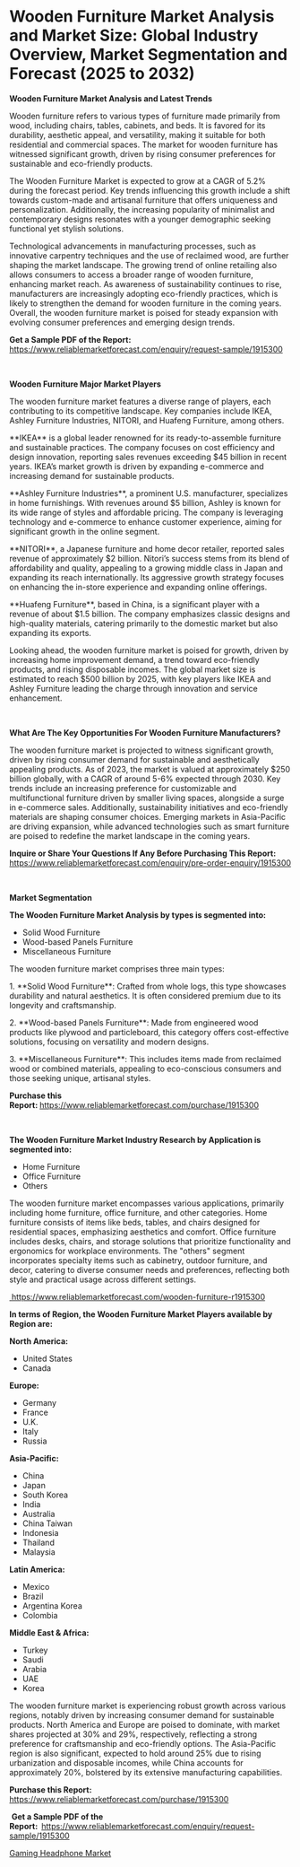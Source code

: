 <p><h1>Wooden Furniture Market Analysis and Market Size: Global Industry Overview, Market Segmentation and Forecast (2025 to 2032)</h1></p><p><strong>Wooden Furniture Market Analysis and Latest Trends</strong></p>
<p><p>Wooden furniture refers to various types of furniture made primarily from wood, including chairs, tables, cabinets, and beds. It is favored for its durability, aesthetic appeal, and versatility, making it suitable for both residential and commercial spaces. The market for wooden furniture has witnessed significant growth, driven by rising consumer preferences for sustainable and eco-friendly products. </p><p>The Wooden Furniture Market is expected to grow at a CAGR of 5.2% during the forecast period. Key trends influencing this growth include a shift towards custom-made and artisanal furniture that offers uniqueness and personalization. Additionally, the increasing popularity of minimalist and contemporary designs resonates with a younger demographic seeking functional yet stylish solutions. </p><p>Technological advancements in manufacturing processes, such as innovative carpentry techniques and the use of reclaimed wood, are further shaping the market landscape. The growing trend of online retailing also allows consumers to access a broader range of wooden furniture, enhancing market reach. As awareness of sustainability continues to rise, manufacturers are increasingly adopting eco-friendly practices, which is likely to strengthen the demand for wooden furniture in the coming years. Overall, the wooden furniture market is poised for steady expansion with evolving consumer preferences and emerging design trends.</p></p>
<p><strong>Get a Sample PDF of the Report:&nbsp;</strong> <a href="https://www.reliablemarketforecast.com/enquiry/request-sample/1915300?utm_campaign=1105&utm_medium=2&utm_source=Github&utm_content=ia&utm_term=08022025&utm_id=wooden-furniture">https://www.reliablemarketforecast.com/enquiry/request-sample/1915300</a></p>
<p>&nbsp;</p>
<p><strong>Wooden Furniture Major Market Players</strong></p>
<p><p>The wooden furniture market features a diverse range of players, each contributing to its competitive landscape. Key companies include IKEA, Ashley Furniture Industries, NITORI, and Huafeng Furniture, among others.</p><p>**IKEA** is a global leader renowned for its ready-to-assemble furniture and sustainable practices. The company focuses on cost efficiency and design innovation, reporting sales revenues exceeding $45 billion in recent years. IKEA’s market growth is driven by expanding e-commerce and increasing demand for sustainable products. </p><p>**Ashley Furniture Industries**, a prominent U.S. manufacturer, specializes in home furnishings. With revenues around $5 billion, Ashley is known for its wide range of styles and affordable pricing. The company is leveraging technology and e-commerce to enhance customer experience, aiming for significant growth in the online segment.</p><p>**NITORI**, a Japanese furniture and home decor retailer, reported sales revenue of approximately $2 billion. Nitori’s success stems from its blend of affordability and quality, appealing to a growing middle class in Japan and expanding its reach internationally. Its aggressive growth strategy focuses on enhancing the in-store experience and expanding online offerings.</p><p>**Huafeng Furniture**, based in China, is a significant player with a revenue of about $1.5 billion. The company emphasizes classic designs and high-quality materials, catering primarily to the domestic market but also expanding its exports.</p><p>Looking ahead, the wooden furniture market is poised for growth, driven by increasing home improvement demand, a trend toward eco-friendly products, and rising disposable incomes. The global market size is estimated to reach $500 billion by 2025, with key players like IKEA and Ashley Furniture leading the charge through innovation and service enhancement.</p></p>
<p>&nbsp;</p>
<p><strong>What Are The Key Opportunities For Wooden Furniture Manufacturers?</strong></p>
<p><p>The wooden furniture market is projected to witness significant growth, driven by rising consumer demand for sustainable and aesthetically appealing products. As of 2023, the market is valued at approximately $250 billion globally, with a CAGR of around 5-6% expected through 2030. Key trends include an increasing preference for customizable and multifunctional furniture driven by smaller living spaces, alongside a surge in e-commerce sales. Additionally, sustainability initiatives and eco-friendly materials are shaping consumer choices. Emerging markets in Asia-Pacific are driving expansion, while advanced technologies such as smart furniture are poised to redefine the market landscape in the coming years.</p></p>
<p><strong>Inquire or Share Your Questions If Any Before Purchasing This Report:</strong> <a href="https://www.reliablemarketforecast.com/enquiry/pre-order-enquiry/1915300?utm_campaign=1105&utm_medium=2&utm_source=Github&utm_content=ia&utm_term=08022025&utm_id=wooden-furniture">https://www.reliablemarketforecast.com/enquiry/pre-order-enquiry/1915300</a></p>
<p>&nbsp;</p>
<p><strong>Market Segmentation</strong></p>
<p><strong>The Wooden Furniture Market Analysis by types is segmented into:</strong></p>
<p><ul><li>Solid Wood Furniture</li><li>Wood-based Panels Furniture</li><li>Miscellaneous Furniture</li></ul></p>
<p><p>The wooden furniture market comprises three main types: </p><p>1. **Solid Wood Furniture**: Crafted from whole logs, this type showcases durability and natural aesthetics. It is often considered premium due to its longevity and craftsmanship.</p><p>2. **Wood-based Panels Furniture**: Made from engineered wood products like plywood and particleboard, this category offers cost-effective solutions, focusing on versatility and modern designs.</p><p>3. **Miscellaneous Furniture**: This includes items made from reclaimed wood or combined materials, appealing to eco-conscious consumers and those seeking unique, artisanal styles.</p></p>
<p><strong>Purchase this Report:&nbsp;</strong><a href="https://www.reliablemarketforecast.com/purchase/1915300?utm_campaign=1105&utm_medium=2&utm_source=Github&utm_content=ia&utm_term=08022025&utm_id=wooden-furniture">https://www.reliablemarketforecast.com/purchase/1915300</a></p>
<p>&nbsp;</p>
<p><strong>The Wooden Furniture Market Industry Research by Application is segmented into:</strong></p>
<p><ul><li>Home Furniture</li><li>Office Furniture</li><li>Others</li></ul></p>
<p><p>The wooden furniture market encompasses various applications, primarily including home furniture, office furniture, and other categories. Home furniture consists of items like beds, tables, and chairs designed for residential spaces, emphasizing aesthetics and comfort. Office furniture includes desks, chairs, and storage solutions that prioritize functionality and ergonomics for workplace environments. The "others" segment incorporates specialty items such as cabinetry, outdoor furniture, and decor, catering to diverse consumer needs and preferences, reflecting both style and practical usage across different settings.</p></p>
<p><a href="https://www.reliablemarketforecast.com/wooden-furniture-r1915300?utm_campaign=1105&utm_medium=2&utm_source=Github&utm_content=ia&utm_term=08022025&utm_id=wooden-furniture">&nbsp;https://www.reliablemarketforecast.com/wooden-furniture-r1915300</a></p>
<p><strong>In terms of Region, the Wooden Furniture Market Players available by Region are:</strong></p>
<p>
    <p> <strong> North America: </strong>
        <ul>
            <li>United States</li>
            <li>Canada</li>
        </ul>
        </p> 
    <p> <strong> Europe: </strong>
        <ul>
            <li>Germany</li>
            <li>France</li>
            <li>U.K.</li>
            <li>Italy</li>
            <li>Russia</li>
        </ul>
        </p> 
    <p> <strong> Asia-Pacific: </strong>
        <ul>
            <li>China</li>
            <li>Japan</li>
            <li>South Korea</li>
            <li>India</li>
            <li>Australia</li>
            <li>China Taiwan</li>
            <li>Indonesia</li>
            <li>Thailand</li>
            <li>Malaysia</li>
        </ul>
        </p> 
    <p> <strong> Latin America: </strong>
        <ul>
            <li>Mexico</li>
            <li>Brazil</li>
            <li>Argentina Korea</li>
            <li>Colombia</li>
        </ul>
        </p> 
    <p> <strong> Middle East & Africa: </strong>
        <ul>
            <li>Turkey</li>
            <li>Saudi</li>
            <li>Arabia</li>
            <li>UAE</li>
            <li>Korea</li>
        </ul>
    </p>
    </p>
<p><p>The wooden furniture market is experiencing robust growth across various regions, notably driven by increasing consumer demand for sustainable products. North America and Europe are poised to dominate, with market shares projected at 30% and 29%, respectively, reflecting a strong preference for craftsmanship and eco-friendly options. The Asia-Pacific region is also significant, expected to hold around 25% due to rising urbanization and disposable incomes, while China accounts for approximately 20%, bolstered by its extensive manufacturing capabilities.</p></p>
<p><strong>Purchase this Report: </strong><a href="https://www.reliablemarketforecast.com/purchase/1915300?utm_campaign=1105&utm_medium=2&utm_source=Github&utm_content=ia&utm_term=08022025&utm_id=wooden-furniture">https://www.reliablemarketforecast.com/purchase/1915300</a></p>
<p>&nbsp;<strong>Get a Sample PDF of the Report:&nbsp;&nbsp;</strong><a href="https://www.reliablemarketforecast.com/enquiry/request-sample/1915300?utm_campaign=1105&utm_medium=2&utm_source=Github&utm_content=ia&utm_term=08022025&utm_id=wooden-furniture">https://www.reliablemarketforecast.com/enquiry/request-sample/1915300</a></p>
<p><strong></strong></p>
<p><p><a href="https://github.com/prosalinda88/Market-Research-Report-List-7/blob/main/gaming-headphone-market.md?utm_campaign=1105&utm_medium=2&utm_source=Github&utm_content=ia&utm_term=08022025&utm_id=wooden-furniture">Gaming Headphone Market</a></p></p>
